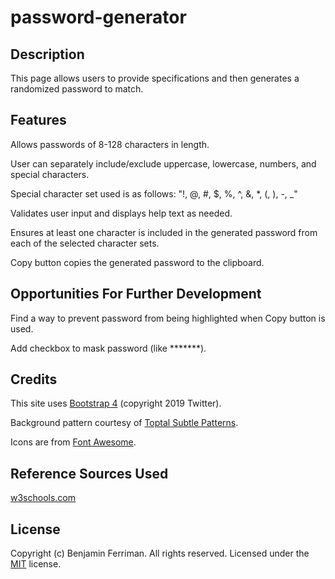 # password-generator

## Description

This page allows users to provide specifications and then generates a randomized password to match.

## Features

Allows passwords of 8-128 characters in length.

User can separately include/exclude uppercase, lowercase, numbers, and special characters.

Special character set used is as follows:
"!, @, #, $, %, ^, &, *, (, ), -, _"

Validates user input and displays help text as needed.

Ensures at least one character is included in the generated password from each of the selected character sets.

Copy button copies the generated password to the clipboard.

## Opportunities For Further Development

Find a way to prevent password from being highlighted when Copy button is used.

Add checkbox to mask password (like *******).

## Credits

This site uses [Bootstrap 4](https://getbootstrap.com/) (copyright 2019 Twitter).

Background pattern courtesy of [Toptal Subtle Patterns](https://www.toptal.com/designers/subtlepatterns/).

Icons are from [Font Awesome](https://fontawesome.com/).

## Reference Sources Used

[w3schools.com](https://www.w3schools.com/)

## License

Copyright (c) Benjamin Ferriman. All rights reserved.
Licensed under the [MIT](https://github.com/bferriman/portfolio/blob/master/LICENSE.txt) license.